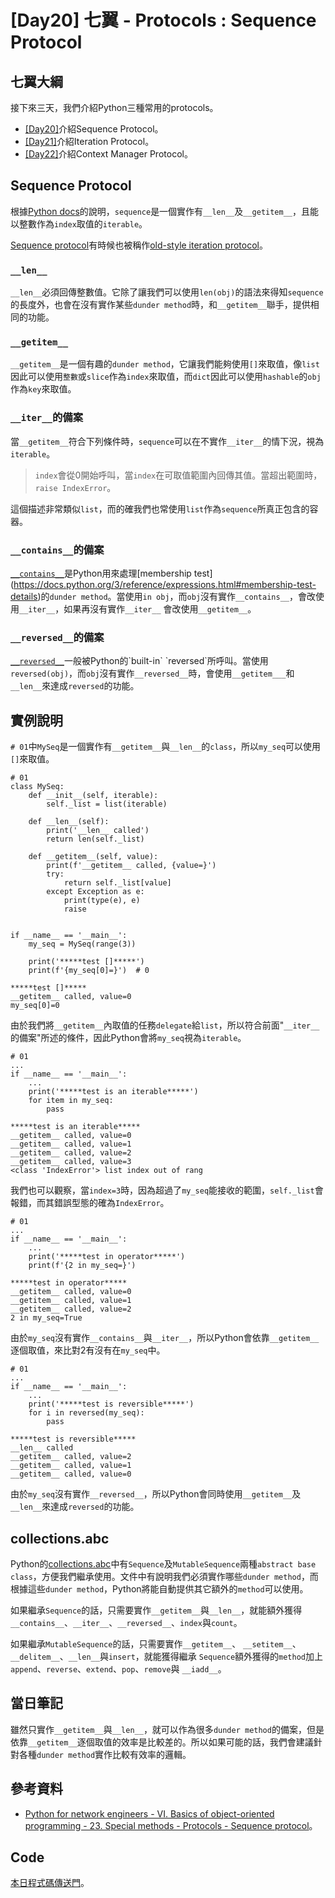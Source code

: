 # [Day20] 七翼 - Protocols : Sequence Protocol
## 七翼大綱
接下來三天，我們介紹Python三種常用的protocols。
* [[Day20]](https://ithelp.ithome.com.tw/articles/10317772)介紹Sequence Protocol。
* [[Day21]](https://ithelp.ithome.com.tw/articles/10317773)介紹Iteration Protocol。
* [[Day22]](https://ithelp.ithome.com.tw/articles/10317774)介紹Context Manager Protocol。

## Sequence Protocol
根據[Python docs](https://docs.python.org/3/glossary.html#term-sequence)的說明，`sequence`是一個實作有`__len__`及`__getitem__`，且能以整數作為`index`取值的`iterable`。

[Sequence protocol](https://docs.python.org/3/library/functions.html#iter)有時候也被稱作[old-style iteration protocol](https://discuss.python.org/t/deprecate-old-style-iteration-protocol/17863/2)。

### `__len__`
`__len__`必須回傳整數值。它除了讓我們可以使用`len(obj)`的語法來得知`sequence`的長度外，也會在沒有實作某些`dunder method`時，和`__getitem__`聯手，提供相同的功能。

### `__getitem__`
`__getitem__`是一個有趣的`dunder method`，它讓我們能夠使用`[]`來取值，像`list`因此可以使用`整數`或`slice`作為`index`來取值，而`dict`因此可以使用`hashable`的`obj`作為`key`來取值。

### `__iter__`的備案
當`__getitem__`符合下列條件時，`sequence`可以在不實作`__iter__`的情下況，視為`iterable`。

> `index`會從0開始呼叫，當`index`在可取值範圍內回傳其值。當超出範圍時，`raise IndexError`。

這個描述非常類似`list`，而的確我們也常使用`list`作為`sequence`所真正包含的容器。


### `__contains__`的備案
[`__contains__`](https://docs.python.org/3/reference/datamodel.html#object.__contains__)是Python用來處理[membership test](https://docs.python.org/3/reference/expressions.html#membership-test-details)的`dunder method`。當使用`in obj`，而`obj`沒有實作`__contains__`，會改使用`__iter__`，如果再沒有實作`__iter__` 會改使用`__getitem__`。

### `__reversed__`的備案
[`__reversed__`](https://docs.python.org/3/reference/datamodel.html#object.__reversed__)一般被Python的`built-in` `reversed`所呼叫。當使用`reversed(obj)`，而`obj`沒有實作`__reversed__`時，會使用`__getitem___`和`__len__`來達成`reversed`的功能。

## 實例說明
`# 01`中`MySeq`是一個實作有`__getitem__`與`__len__`的`class`，所以`my_seq`可以使用`[]`來取值。
```python=
# 01
class MySeq:
    def __init__(self, iterable):
        self._list = list(iterable)

    def __len__(self):
        print('__len__ called')
        return len(self._list)

    def __getitem__(self, value):
        print(f'__getitem__ called, {value=}')
        try:
            return self._list[value]
        except Exception as e:
            print(type(e), e)
            raise


if __name__ == '__main__':
    my_seq = MySeq(range(3))

    print('*****test []*****')
    print(f'{my_seq[0]=}')  # 0
```
```
*****test []*****
__getitem__ called, value=0
my_seq[0]=0
```
由於我們將`__getitem__`內取值的任務`delegate`給`list`，所以符合前面"`__iter__`的備案"所述的條件，因此Python會將`my_seq`視為`iterable`。


```python=
# 01
...
if __name__ == '__main__':
    ...
    print('*****test is an iterable*****')
    for item in my_seq:
        pass
```
```
*****test is an iterable*****
__getitem__ called, value=0
__getitem__ called, value=1
__getitem__ called, value=2
__getitem__ called, value=3
<class 'IndexError'> list index out of rang
```
我們也可以觀察，當`index=3`時，因為超過了`my_seq`能接收的範圍，`self._list`會報錯，而其錯誤型態的確為`IndexError`。
```python=
# 01
...
if __name__ == '__main__':
    ...
    print('*****test in operator*****')
    print(f'{2 in my_seq=}')
```
```
*****test in operator*****
__getitem__ called, value=0
__getitem__ called, value=1
__getitem__ called, value=2
2 in my_seq=True
```
由於`my_seq`沒有實作`__contains__`與`__iter__`，所以Python會依靠`__getitem__`逐個取值，來比對2有沒有在`my_seq`中。

```python=
# 01
...
if __name__ == '__main__':
    ...
    print('*****test is reversible*****')
    for i in reversed(my_seq):  
        pass
```
```
*****test is reversible*****
__len__ called
__getitem__ called, value=2
__getitem__ called, value=1
__getitem__ called, value=0
```
由於`my_seq`沒有實作`__reversed__`，所以Python會同時使用`__getitem__`及`__len__`來達成`reversed`的功能。

## collections.abc
Python的[collections.abc](https://docs.python.org/3/library/collections.abc.html)中有`Sequence`及`MutableSequence`兩種`abstract base class`，方便我們繼承使用。文件中有說明我們必須實作哪些`dunder method`，而根據這些`dunder method`，Python將能自動提供其它額外的`method`可以使用。

如果繼承`Sequence`的話，只需要實作`__getitem__`與`__len__`，就能額外獲得`__contains__`、`__iter__`、`__reversed__`、`index`與`count`。

如果繼承`MutableSequence`的話，只需要實作`__getitem__`、 `__setitem__`、`__delitem__`、`__len__`與`insert`，就能獲得繼承
`Sequence`額外獲得的`method`加上`append`、`reverse`、`extend`、`pop`、`remove`與 `__iadd__`。

## 當日筆記
雖然只實作`__getitem__`與`__len__`，就可以作為很多`dunder method`的備案，但是依靠`__getitem__`逐個取值的效率是比較差的。所以如果可能的話，我們會建議針對各種`dunder method`實作比較有效率的邏輯。

## 參考資料
* [Python for network engineers - VI. Basics of object-oriented programming - 23. Special methods - Protocols - Sequence protocol](https://pyneng.readthedocs.io/en/latest/book/23_oop_special_methods/sequence_protocol.html)。

## Code
[本日程式碼傳送門](https://github.com/jrycw/py10wings/tree/master/src/07_protocols/day20_sequence_protocol)。